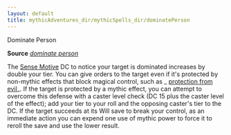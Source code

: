```yaml
---
layout: default
title: mythicAdventures_dir/mythicSpells_dir/dominatePerson
---
```

Dominate Person

**Source** [_dominate person_](spells_dir/dominatePerson#_dominate-person)

The [Sense Motive](skills_dir/senseMotive#_sense-motive) DC to notice your target is dominated increases by double your tier. You can give orders to the target even if it's protected by non-mythic effects that block magical control, such as _ [protection from evil](spells_dir/protectionFromEvil#_protection-from-evil)_. If the target is protected by a mythic effect, you can attempt to overcome this defense with a caster level check (DC 15 plus the caster level of the effect); add your tier to your roll and the opposing caster's tier to the DC. If the target succeeds at its Will save to break your control, as an immediate action you can expend one use of mythic power to force it to reroll the save and use the lower result.

